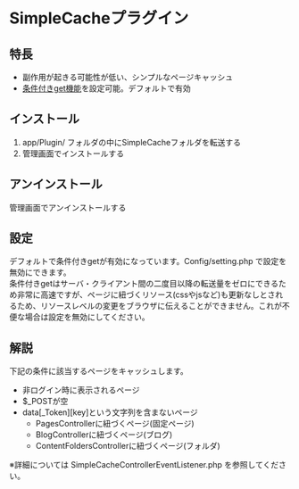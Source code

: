 # SimpleCacheプラグイン

## 特長

- 副作用が起きる可能性が低い、シンプルなページキャッシュ
- [条件付きget機能](https://www.google.com/search?q=php+%E6%9D%A1%E4%BB%B6%E4%BB%98%E3%81%8Dget)を設定可能。デフォルトで有効

## インストール

1. app/Plugin/ フォルダの中にSimpleCacheフォルダを転送する
2. 管理画面でインストールする

## アンインストール

管理画面でアンインストールする

## 設定

デフォルトで条件付きgetが有効になっています。Config/setting.php で設定を無効にできます。<br>
条件付きgetはサーバ・クライアント間の二度目以降の転送量をゼロにできるため非常に高速ですが、ページに紐づくリソース(cssやjsなど)も更新なしとされるため、リソースレベルの変更をブラウザに伝えることができません。これが不便な場合は設定を無効にしてください。

## 解説

下記の条件に該当するページをキャッシュします。

- 非ログイン時に表示されるページ
- $_POSTが空
- data[_Token][key]という文字列を含まないページ
  -  PagesControllerに紐づくページ(固定ページ)
  -  BlogControllerに紐づくページ(ブログ)
  -  ContentFoldersControllerに紐づくページ(フォルダ)

※詳細については SimpleCacheControllerEventListener.php を参照してください。
